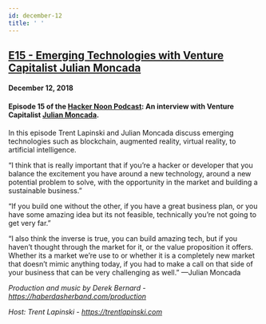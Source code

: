 ```yaml
---
id: december-12
title: ' '
---
```



<h2><a href="https://podcast.hackernoon.com/e/emerging-technologies-with-venture-capitalist-julian%c2%a0moncada/">E15 - Emerging Technologies with Venture Capitalist Julian Moncada</a></h2>
<h4>December 12, 2018</h4>

<h4><strong>Episode 15 of the <a href="https://podcast.hackernoon.com/">Hacker Noon Podcast</a>: An interview with Venture Capitalist <a href="https://medium.com/u/fac67804e1ee">Julian Moncada</a>.</strong></h4>

<p>
In this episode Trent Lapinski and Julian Moncada discuss emerging technologies such as blockchain, augmented reality, virtual reality, to artificial intelligence. 
</p>
“I think that is really important that if you’re a hacker or developer that you balance the excitement you have around a new technology, around a new potential problem to solve, with the opportunity in the market and building a sustainable business.”
<p>
“If you build one without the other, if you have a great business plan, or you have some amazing idea but its not feasible, technically you’re not going to get very far.”
</p>
“I also think the inverse is true, you can build amazing tech, but if you haven’t thought through the market for it, or the value proposition it offers. Whether its a market we’re use to or whether it is a completely new market that doesn’t mimic anything today, if you had to make a call on that side of your business that can be very challenging as well.” —Julian Moncada
<p>
<em>Production and music by Derek Bernard - <a href="https://haberdasherband.com/production">https://haberdasherband.com/production</a></em>
</p>
<em>Host: Trent Lapinski - <a href="https://www.youtube.com/redirect?q=https%3A%2F%2Ftrentlapinski.com&event=video_description&v=qKq-hi-AoH8&redir_token=yl-d2oX1VrQZk4haKt1ozUL9Q8l8MTU1MjUwNjc2OUAxNTUyNDIwMzY5">https://trentlapinski.com</a></em>